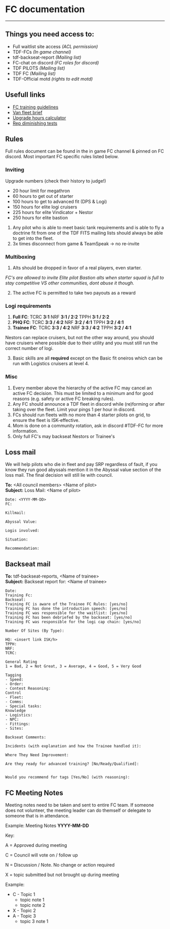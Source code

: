 # FC documentation

---

## Things you need access to:

- Full waitlist site access _(ACL permission)_
- TDF-FCs _(In game channel)_
- tdf-backseat-report _(Mailing list)_
- FC-chat on discord _(FC roles for discord)_
- TDF PILOTS _(Mailing list)_
- TDF FC _(Mailing list)_
- TDF-Official motd _(rights to edit motd)_

## Usefull links

- [FC training guidelines](https://docs.google.com/document/d/1C2ORQsVMFmiyYCPaFMOZ0ZskeRNlpYy4oLu9Z65XMcs/edit)
- [Van fleet brief](https://docs.google.com/document/d/1jweH42wDMwT2vn4JAcyBEJ5UIOOxRVcTMiQas7mq7X0/edit)
- [Upgrade hours calculator](https://docs.google.com/spreadsheets/d/1DtKVRmad5DVM9EmCC46LOARRJw0pIjjHUNbr0nizZu8/edit?usp=sharing)
- [Rep diminishing tests](https://www.dropbox.com/s/pv80oowbtr3o9xp/Rep%20dimishing.xlsx?dl=0)

## Rules

Full rules document can be found in the in game FC channel & pinned on FC discord. Most important FC specific rules listed below.

### Inviting

Upgrade numbers (check their history to judge!)

- 20 hour limit for megathron
- 60 hours to get out of starter
- 100 hours to get to advanced fit (DPS & Logi)
- 150 hours for elite logi cruisers
- 225 hours for elite Vindicator + Nestor
- 250 hours for elite bastion

1. Any pilot who is able to meet basic tank requirements and is able to fly a doctrine fit from one of the TDF FITS mailing lists should always be able to get into the fleet.
2. 3x times disconnect from game & TeamSpeak -> no re-invite

### Multiboxing

1. Alts should be dropped in favor of a real players, even starter.

_FC's are allowed to invite Elite pilot Bastion alts when starter squad is full to stay competitive VS other communities, dont abuse it though._

2. The active FC is permitted to take two payouts as a reward

### Logi requirements

1. **Full FC**: TCRC **3:1** NRF **3:1 / 2:2** TPPH **3:1 / 2:2**
2. **PHQ FC**: TCRC **3:3 / 4:2** NRF **3:2 / 4:1** TPPH **3:2 / 4:1**
3. **Trainee FC**: TCRC **3:3 / 4:2** NRF **3:3 / 4:2** TPPH **3:2 / 4:1**

Nestors can replace cruisers, but not the other way around, you should have cruisers where possible due to their utility and you must still run the correct number of logi.

3. Basic skills are all **required** except on the Basic fit oneiros which can be run with Logistics cruisers at level 4.

### Misc

1. Every member above the hierarchy of the active FC may cancel an active FC decision. This must be limited to a minimum and for good reasons (e.g. safety or active FC breaking rules).
2. Any FC should announce a TDF fleet in discord while (re)forming or after taking over the fleet. Limit your pings 1 per hour in discord.
3. FCs should run fleets with no more than 4 starter pilots on grid, to ensure the fleet is ISK-effective.
4. Mom is done on a community rotation, ask in discord #TDF-FC for more information.
5. Only full FC's may backseat Nestors or Trainee's

## Loss mail

We will help pilots who die in fleet and pay SRP regardless of fault, if you know they run good abyssals mention it in the Abyssal value section of the loss mail. The final decision will still lie with council.

**To:** \<All council members> \<Name of pilot>  
**Subject:** Loss Mail: \<Name of pilot>

```
Date: <YYYY-MM-DD>
FC:

Killmail:

Abyssal Value:

Logis involved:

Situation:

Recommendation:
```

## Backseat mail

**To:** tdf-backseat-reports, \<Name of trainee>  
**Subject:** Backseat report for: \<Name of trainee>

```
Date:
Training Fc:
Backseat:
Training FC is aware of the Trainee FC Rules: [yes/no]
Training FC has done the introduction speech: [yes/no]
Training FC was responsible for the waitlist: [yes/no]
Training FC has been debriefed by the backseat: [yes/no]
Training FC was responsible for the logi cap chain: [yes/no]

Number Of Sites (By Type):

HQ: <insert link ISK/h>
TPPH:
NRF:
TCRC:

General Rating
1 = Bad, 2 = Not Great, 3 = Average, 4 = Good, 5 = Very Good

Tagging
- Speed:
- Order:
- Contest Reasoning:
Control
- Fleet:
- Comms:
- Special tasks:
Knowledge
- Logistics:
- NPC:
- Fittings:
- Sites:

Backseat Comments:

Incidents (with explanation and how the Trainee handled it):

Where They Need Improvement:

Are they ready for advanced training? [No/Ready/Qualified]:


Would you recommend for tags [Yes/No] (with reasoning):
```

## FC Meeting Notes

Meeting notes need to be taken and sent to entire FC team.
If someone does not volunteer, the meeting leader can do themself or delegate to someone that is in attendance.

Example:
Meeting Notes **YYYY-MM-DD**

Key:

A = Approved during meeting

C = Council will vote on / follow up

N = Discussion / Note. No change or action required

X = topic submitted but not brought up during meeting

Example:

- C - Topic 1
  - topic note 1
  - topic note 2
- X - Topic 2
- A - Topic 3
  - topic 3 note 1
